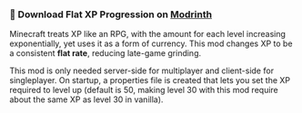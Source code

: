 ### 📩 Download **Flat XP Progression** on [Modrinth](https://modrinth.com/mod/flat-xp-progression)

Minecraft treats XP like an RPG, with the amount for each level increasing exponentially, yet uses it as a form of currency. This mod changes XP to be a consistent **flat rate**, reducing late-game grinding.

This mod is only needed server-side for multiplayer and client-side for singleplayer. On startup, a properties file is created that lets you set the XP required to level up (default is 50, making level 30 with this mod require about the same XP as level 30 in vanilla).
